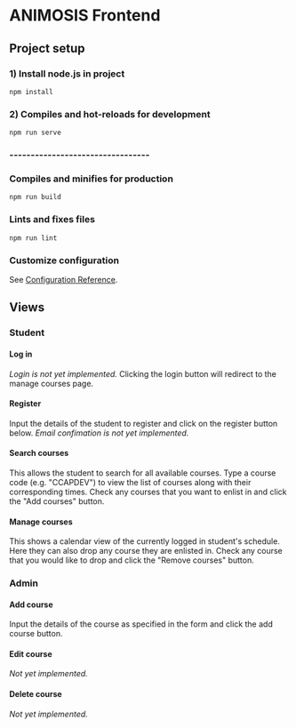 # ANIMOSIS Frontend

## Project setup

### 1) Install node.js in project
```
npm install
```

### 2) Compiles and hot-reloads for development
```
npm run serve
```
### ---------------------------------

### Compiles and minifies for production
```
npm run build
```

### Lints and fixes files
```
npm run lint
```

### Customize configuration
See [Configuration Reference](https://cli.vuejs.org/config/).

## Views

### Student

#### Log in

*Login is not yet implemented.* Clicking the login button will redirect to the manage courses page.

#### Register

Input the details of the student to register and click on the register button below. *Email confimation is not yet implemented.*

#### Search courses

This allows the student to search for all available courses. Type a course code (e.g. "CCAPDEV") to view the list of courses along with their corresponding times. Check any courses that you want to enlist in and click the "Add courses" button.

#### Manage courses

This shows a calendar view of the currently logged in student's schedule. Here they can also drop any course they are enlisted in. Check any course that you would like to drop and click the "Remove courses" button.

### Admin

#### Add course

Input the details of the course as specified in the form and click the add course button.

#### Edit course

*Not yet implemented.*

#### Delete course

*Not yet implemented.*
